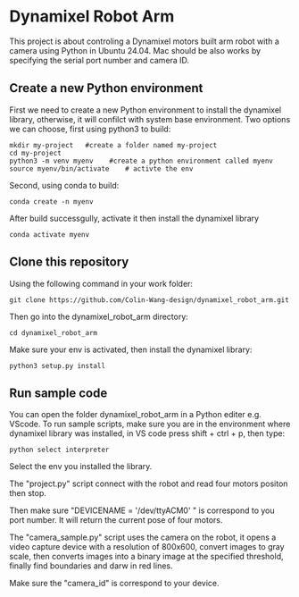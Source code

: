# Dynamixel Robot Arm

This project is about controling a Dynamixel motors built arm robot with a camera using Python in Ubuntu 24.04. Mac should be also works by specifying the serial port number and camera ID.

## Create a new Python environment

First we need to create a new Python environment to install the dynamixel library, otherwise, it will confilct with system base environment. Two options we can choose, first using python3 to build:
```
mkdir my-project   #create a folder named my-project
cd my-project
python3 -m venv myenv    #create a python environment called myenv
source myenv/bin/activate    # activte the env
```
Second, using conda to build:
```
conda create -n myenv 
```
After build successgully, activate it then install the dynamixel library
```
conda activate myenv
```

## Clone this repository
Using the following command in your work folder:
```
git clone https://github.com/Colin-Wang-design/dynamixel_robot_arm.git
``` 
Then go into the dynamixel_robot_arm directory:
```
cd dynamixel_robot_arm
```
Make sure your env is activated, then install the dynamixel library:
```
python3 setup.py install
```
## Run sample code

You can open the folder dynamixel_robot_arm in a Python editer e.g. VScode. To run sample scripts, make sure you are in the environment where dynamixel library was installed, in VS code press shift + ctrl + p, then type:
```
python select interpreter
```
Select the env you installed the library.

The "project.py" script connect with the robot and read four motors positon then stop.

Then make sure "DEVICENAME = '/dev/ttyACM0' " is correspond to you port number. It will return the current pose of four motors.

The "camera_sample.py" script uses the camera on the robot, it opens a video capture device with a resolution of 800x600, convert images to gray scale, then converts images into a binary image at the specified threshold, finally find boundaries and darw in red lines.

Make sure the "camera_id" is correspond to your device.